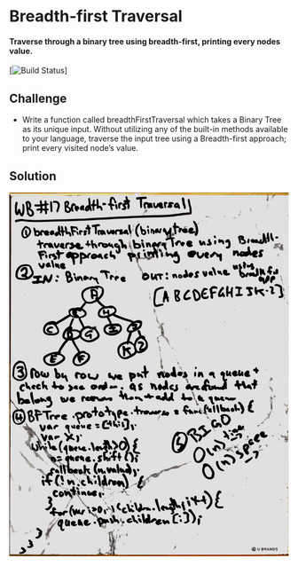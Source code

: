 # Breadth-first Traversal
#### Traverse through a binary tree using breadth-first, printing every nodes value.
[![Build Status](https://travis-ci.com/Confalone/data-structures-and-algorithms.svg?branch=master)]

## Challenge
* Write a function called breadthFirstTraversal which takes a Binary Tree as its unique input. Without utilizing any of the built-in methods available to your language, traverse the input tree using a Breadth-first approach; print every visited node’s value.  

## Solution
![whiteboard](../assets/breadth-first-traversal.jpeg)